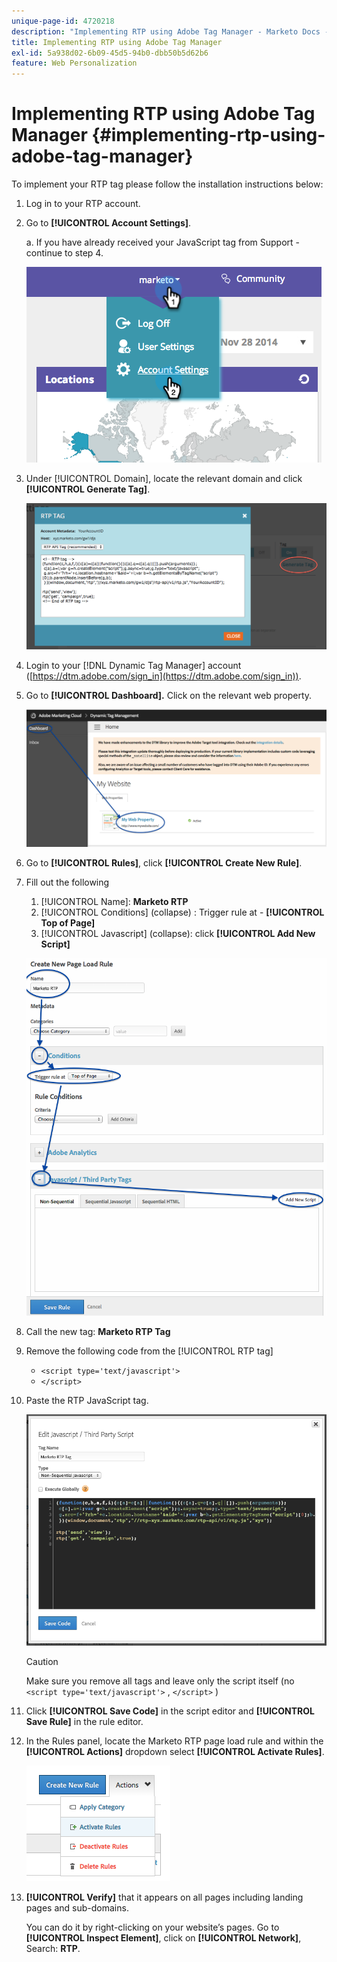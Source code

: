 ```yaml
---
unique-page-id: 4720218
description: "Implementing RTP using Adobe Tag Manager - Marketo Docs - Product Documentation"
title: Implementing RTP using Adobe Tag Manager
exl-id: 5a938d02-6b09-45d5-94b0-dbb50b5d62b6
feature: Web Personalization
---
```

# Implementing RTP using Adobe Tag Manager {#implementing-rtp-using-adobe-tag-manager}

To implement your RTP tag please follow the installation instructions below:

1. Log in to your RTP account.

1. Go to **[!UICONTROL Account Settings]**.

   a. If you have already received your JavaScript tag from Support - continue to step 4.

   ![](assets/image2014-11-30-15-3a19-3a21-4.png)

1. Under [!UICONTROL Domain], locate the relevant domain and click **[!UICONTROL Generate Tag]**.

   ![](assets/image2014-11-30-15-3a20-3a17-4.png)

1. Login to your [!DNL Dynamic Tag Manager] account ([https://dtm.adobe.com/sign_in](https://dtm.adobe.com/sign_in)).

1. Go to **[!UICONTROL Dashboard].** Click on the relevant web property.

   ![](assets/image2014-12-3-17-3a58-3a17.png)

1. Go to **[!UICONTROL Rules]**, click **[!UICONTROL Create New Rule]**.

1. Fill out the following

    1. [!UICONTROL Name]: **Marketo RTP**
    1. [!UICONTROL Conditions] (collapse) : Trigger rule at  - **[!UICONTROL Top of Page]**
    1. [!UICONTROL Javascript] (collapse): click **[!UICONTROL Add New Script]**

   ![](assets/image2014-12-3-17-3a59-3a40.png)

1. Call the new tag: **Marketo RTP Tag**

1. Remove the following code from the [!UICONTROL RTP tag]

   * `<script type='text/javascript'>`
   * `</script>`

1. Paste the RTP JavaScript tag.

   ![](assets/image2014-12-3-18-3a3-3a45.png)

   >[!CAUTION]
   >
   >Make sure you remove all tags and leave only the script itself (no `<script type='text/javascript'>` , `</script>` )

1. Click **[!UICONTROL Save Code]** in the script editor and **[!UICONTROL Save Rule]** in the rule editor.

1. In the Rules panel, locate the Marketo RTP page load rule and within the **[!UICONTROL Actions]** dropdown select **[!UICONTROL Activate Rules]**.

   ![](assets/image2014-12-3-18-3a4-3a14.png)

1. **[!UICONTROL Verify]** that it appears on all pages including landing pages and sub-domains.

    You can do it by right-clicking on your website’s pages. Go to **[!UICONTROL Inspect Element]**, click on **[!UICONTROL Network]**, Search: **RTP**.
